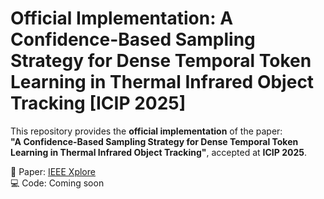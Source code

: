 # Official Implementation: A Confidence-Based Sampling Strategy for Dense Temporal Token Learning in Thermal Infrared Object Tracking [ICIP 2025]

This repository provides the **official implementation** of the paper:  
**"A Confidence-Based Sampling Strategy for Dense Temporal Token Learning in Thermal Infrared Object Tracking"**, accepted at **ICIP 2025**.

📄 Paper: [IEEE Xplore](https://ieeexplore.ieee.org/stampPDF/getPDF.jsp?tp=&arnumber=11084483&ref=aHR0cHM6Ly9pZWVleHBsb3JlLmllZWUub3JnL2RvY3VtZW50LzExMDg0NDgz)  
💻 Code: Coming soon
